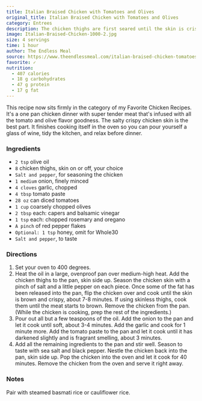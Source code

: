 ```yaml
---
title: Italian Braised Chicken with Tomatoes and Olives
original_title: Italian Braised Chicken with Tomatoes and Olives
category: Entrees
description: The chicken thighs are first seared until the skin is crispy then they're gently simmered in a delicious tomato and olive sauce. The chicken becomes super flavorful and tender. This is a healthy dinner recipe you don't want to miss.
image: Italian-Braised-Chicken-1000-2.jpg
size: 4 servings
time: 1 hour
author: The Endless Meal
source: https://www.theendlessmeal.com/italian-braised-chicken-tomatoes-olives/
favorite: ✓
nutrition:
  - 407 calories
  - 18 g carbohydrates
  - 47 g protein
  - 17 g fat
---
```


This recipe now sits firmly in the category of my Favorite Chicken Recipes. It's a one pan chicken dinner with super tender meat that's infused with all the tomato and olive flavor goodness. The salty crispy chicken skin is the best part. It finishes cooking itself in the oven so you can pour yourself a glass of wine, tidy the kitchen, and relax before dinner.

### Ingredients

* `2 tsp` olive oil
* `8` chicken thighs, skin on or off, your choice
* `Salt and pepper`, for seasoning the chicken
* `1 medium` onion, finely minced
* `4 cloves` garlic, chopped
* `4 tbsp` tomato paste
* `28 oz` can diced tomatoes
* `1 cup` coarsely chopped olives
* `2 tbsp` each: capers and balsamic vinegar
* `1 tsp` each: chopped rosemary and oregano
* `A pinch` of red pepper flakes
* `Optional: 1 tsp` honey, omit for Whole30
* `Salt and pepper`, to taste

### Directions

1. Set your oven to 400 degrees.
2. Heat the oil in a large, ovenproof pan over medium-high heat. Add the chicken thighs to the pan, skin side up. Season the chicken skin with a pinch of salt and a little pepper on each piece. Once some of the fat has been released into the pan, flip the chicken over and cook until the skin is brown and crispy, about 7-8 minutes. If using skinless thighs, cook them until the meat starts to brown. Remove the chicken from the pan. (While the chicken is cooking, prep the rest of the ingredients.)
3. Pour out all but a few teaspoons of the oil. Add the onion to the pan and let it cook until soft, about 3-4 minutes. Add the garlic and cook for 1 minute more. Add the tomato paste to the pan and let it cook until it has darkened slightly and is fragrant smelling, about 3 minutes.
4. Add all the remaining ingredients to the pan and stir well. Season to taste with sea salt and black pepper. Nestle the chicken back into the pan, skin side up. Pop the chicken into the oven and let it cook for 40 minutes. Remove the chicken from the oven and serve it right away.

### Notes

Pair with steamed basmati rice or cauliflower rice.
